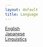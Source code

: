 ```yaml
---
layout: default
title: Language
---
```


[English](./English)  
[Japanese](./Japanese)  
[Linguistics](./Linguistics)  
